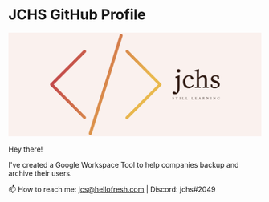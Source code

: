 # JCHS GitHub Profile

![alt text](https://github.com/jchs/jchs/blob/master/cover.png)

Hey there!

I've created a Google Workspace Tool to help companies backup and archive their users.

📫 How to reach me: jcs@hellofresh.com | Discord: jchs#2049

